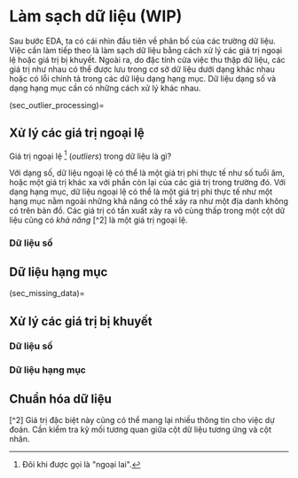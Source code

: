 # Làm sạch dữ liệu (WIP)

Sau bước EDA, ta có cái nhìn đầu tiên về phân bố của các trường dữ liệu.
Việc cần làm tiếp theo là làm sạch dữ liệu bằng cách xử lý các giá trị ngoại lệ hoặc giá trị bị khuyết.
Ngoài ra, do đặc tính cửa việc thu thập dữ liệu, các giá trị như nhau có thể được lưu trong cơ sở dữ liệu dưới dạng khác nhau hoặc có lỗi chính tả trong các dữ liệu dạng hạng mục.
Dữ liệu dạng số và dạng hạng mục cần có những cách xử lý khác nhau.

(sec_outlier_processing)=
## Xử lý các giá trị ngoại lệ

Giá trị ngoại lệ [^1] (_outliers_) trong dữ liệu là gì?

Với dạng số, dữ liệu ngoại lệ có thể là một giá trị phi thực tế như số tuổi âm, hoặc một giá trị khác xa với phần còn lại của các giá trị trong trường đó.
Với dạng hạng mục, dữ liệu ngoại lệ có thể là một giá trị phi thực tế như một hạng mục nằm ngoài những khả năng có thể xảy ra như một địa danh không có trên bản đồ.
Các giá trị có tần xuất xảy ra vô cùng thấp trong một cột dữ liệu cũng có _khả năng_ [^2] là một giá trị ngoại lệ.


### Dữ liệu số

## Dữ liệu hạng mục

(sec_missing_data)=
## Xử lý các giá trị bị khuyết

### Dữ liệu số

### Dữ liệu hạng mục

## Chuẩn hóa dữ liệu

[^1]: Đôi khi được gọi là "ngoại lai".

[^2] Giá trị đặc biệt này cũng có thể mang lại nhiều thông tin cho việc dự đoán. Cần kiểm tra kỹ mối tương quan giữa cột dữ liệu tương ứng và cột nhãn.